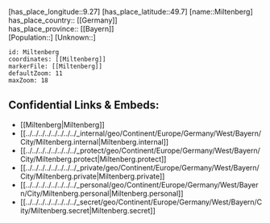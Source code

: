 ﻿---
location: [49.7,9.27] 
mapzoom: [7,12] 
mapmarker: city 
type: City
tags:
- geo/City


SpocWebEntityId: 32489
isDeleted: false
confidential: public

---
[has_place_longitude::9.27] 
[has_place_latitude::49.7] 
[name::Miltenberg] 
has_place_country:: [[Germany]]  
has_place_province:: [[Bayern]]  
[Population::] 
[Unknown::] 


```leaflet
id: Miltenberg
coordinates: [[Miltenberg]] 
markerFile: [[Miltenberg]] 
defaultZoom: 11 
maxZoom: 18
```


## Confidential Links & Embeds: 
- [[Miltenberg|Miltenberg]]  
- [[../../../../../../../../_internal/geo/Continent/Europe/Germany/West/Bayern/City/Miltenberg.internal|Miltenberg.internal]] 
- [[../../../../../../../../_protect/geo/Continent/Europe/Germany/West/Bayern/City/Miltenberg.protect|Miltenberg.protect]] 
- [[../../../../../../../../_private/geo/Continent/Europe/Germany/West/Bayern/City/Miltenberg.private|Miltenberg.private]] 
- [[../../../../../../../../_personal/geo/Continent/Europe/Germany/West/Bayern/City/Miltenberg.personal|Miltenberg.personal]] 
- [[../../../../../../../../_secret/geo/Continent/Europe/Germany/West/Bayern/City/Miltenberg.secret|Miltenberg.secret]] 
